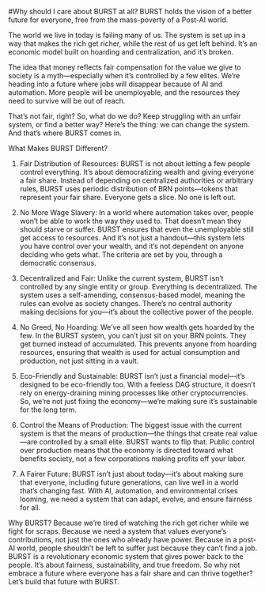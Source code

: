 #Why should I care about BURST at all?
BURST holds the vision of a better future for everyone, free from the mass-poverty of a Post-AI world.

The world we live in today is failing many of us. The system is set up in a way that makes the rich get richer, while the rest of us get left behind. It’s an economic model built on hoarding and centralization, and it’s broken.

The idea that money reflects fair compensation for the value we give to society is a myth—especially when it’s controlled by a few elites. We’re heading into a future where jobs will disappear because of AI and automation. More people will be unemployable, and the resources they need to survive will be out of reach.

That’s not fair, right? So, what do we do? Keep struggling with an unfair system, or find a better way? Here’s the thing: we can change the system. And that’s where BURST comes in.

What Makes BURST Different?
1. Fair Distribution of Resources:
BURST is not about letting a few people control everything. It’s about democratizing wealth and giving everyone a fair share. Instead of depending on centralized authorities or arbitrary rules, BURST uses periodic distribution of BRN points—tokens that represent your fair share. Everyone gets a slice. No one is left out.

2. No More Wage Slavery:
In a world where automation takes over, people won’t be able to work the way they used to. That doesn’t mean they should starve or suffer. BURST ensures that even the unemployable still get access to resources. And it’s not just a handout—this system lets you have control over your wealth, and it’s not dependent on anyone deciding who gets what. The criteria are set by you, through a democratic consensus.

3. Decentralized and Fair:
Unlike the current system, BURST isn’t controlled by any single entity or group. Everything is decentralized. The system uses a self-amending, consensus-based model, meaning the rules can evolve as society changes. There’s no central authority making decisions for you—it’s about the collective power of the people.

4. No Greed, No Hoarding:
We’ve all seen how wealth gets hoarded by the few. In the BURST system, you can’t just sit on your BRN points. They get burned instead of accumulated. This prevents anyone from hoarding resources, ensuring that wealth is used for actual consumption and production, not just sitting in a vault.

5. Eco-Friendly and Sustainable:
BURST isn’t just a financial model—it’s designed to be eco-friendly too. With a feeless DAG structure, it doesn’t rely on energy-draining mining processes like other cryptocurrencies. So, we’re not just fixing the economy—we’re making sure it’s sustainable for the long term.

6. Control the Means of Production:
The biggest issue with the current system is that the means of production—the things that create real value—are controlled by a small elite. BURST wants to flip that. Public control over production means that the economy is directed toward what benefits society, not a few corporations making profits off your labor.

7. A Fairer Future:
BURST isn’t just about today—it’s about making sure that everyone, including future generations, can live well in a world that’s changing fast. With AI, automation, and environmental crises looming, we need a system that can adapt, evolve, and ensure fairness for all.

Why BURST?
Because we’re tired of watching the rich get richer while we fight for scraps. Because we need a system that values everyone’s contributions, not just the ones who already have power. Because in a post-AI world, people shouldn’t be left to suffer just because they can’t find a job. BURST is a revolutionary economic system that gives power back to the people. It’s about fairness, sustainability, and true freedom. So why not embrace a future where everyone has a fair share and can thrive together? Let’s build that future with BURST.
